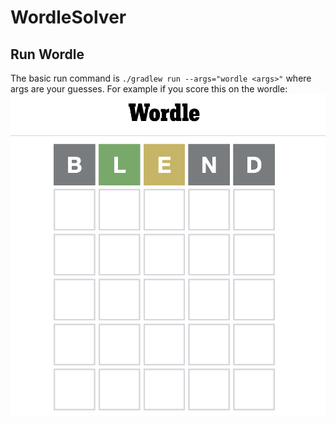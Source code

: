 # WordleSolver
## Run Wordle
The basic run command is ``./gradlew run --args="wordle <args>"`` where args are your guesses.
For example if you score this on the wordle:
![wordle guess image](https://github.com/brendancron/WordleSolver/blob/main/misc/blend.png)